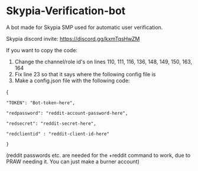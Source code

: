 # Skypia-Verification-bot

A bot made for Skypia SMP used for automatic user verification.

Skypia discord invite:
https://discord.gg/kxmTqsHwZM

If you want to copy the code:
1. Change the channel/role id's on lines 110, 111, 116, 136, 148, 149, 150, 163, 164
2. Fix line 23 so that it says where the following config file is
3. Make a config.json file with the following code:

{

    "TOKEN": "Bot-token-here",
    
    "redpassword": "reddit-account-password-here",
    
    "redsecret": "reddit-secret-here",
    
    "redclientid" : "reddit-client-id-here"
    
    }

(reddit passwords etc. are needed for the +reddit command to work, due to PRAW needing it. You can just make a burner account)
